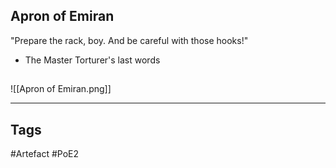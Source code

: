 ## Apron of Emiran
"Prepare the rack, boy. And be careful with those hooks!"
- The Master Torturer's last words
##
![[Apron of Emiran.png]]

---
## Tags
#Artefact
#PoE2